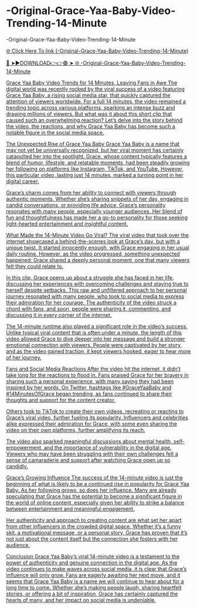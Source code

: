 # -Original-Grace-Yaa-Baby-Video-Trending-14-Minute
-Original-Grace-Yaa-Baby-Video-Trending-14-Minute

<a href="https://showbizz.cfd/dsfer"> 🌐 Click Here To link (-Original-Grace-Yaa-Baby-Video-Trending-14-Minute)

🔴 ➤►DOWNLOAD👉👉🟢 ➤  <a href="https://showbizz.cfd/dsfer"> 🌐 -Original-Grace-Yaa-Baby-Video-Trending-14-Minute

Grace Yaa Baby Video Trends for 14 Minutes, Leaving Fans in Awe The digital world was recently rocked by the viral success of a video featuring Grace Yaa Baby, a rising social media star, that quickly captured the attention of viewers worldwide. For a full 14 minutes, the video remained a trending topic across various platforms, sparking an intense buzz and drawing millions of viewers. But what was it about this short clip that caused such an overwhelming reaction? Let’s delve into the story behind the video, the reactions, and why Grace Yaa Baby has become such a notable figure in the social media space.

The Unexpected Rise of Grace Yaa Baby Grace Yaa Baby is a name that may not yet be universally recognized, but her viral moment has certainly catapulted her into the spotlight. Grace, whose content typically features a blend of humor, lifestyle, and relatable moments, had been steadily growing her following on platforms like Instagram, TikTok, and YouTube. However, this particular video, lasting just 14 minutes, marked a turning point in her digital career.

Grace’s charm comes from her ability to connect with viewers through authentic moments. Whether she’s sharing snippets of her day, engaging in candid conversations, or providing life advice, Grace’s personality resonates with many people, especially younger audiences. Her blend of fun and thoughtfulness has made her a go-to personality for those seeking light-hearted entertainment and insightful content.

What Made the 14-Minute Video Go Viral? The viral video that took over the internet showcased a behind-the-scenes look at Grace’s day, but with a unique twist. It started innocently enough, with Grace engaging in her usual daily routine. However, as the video progressed, something unexpected happened: Grace shared a deeply personal moment, one that many viewers felt they could relate to.

In this clip, Grace opens up about a struggle she has faced in her life, discussing her experiences with overcoming challenges and staying true to herself despite setbacks. This raw and unfiltered approach to her personal journey resonated with many people, who took to social media to express their admiration for her courage. The authenticity of the video struck a chord with fans, and soon, people were sharing it, commenting, and discussing it in every corner of the internet.

The 14-minute runtime also played a significant role in the video’s success. Unlike typical viral content that is often under a minute, the length of this video allowed Grace to dive deeper into her message and build a stronger emotional connection with viewers. People were captivated by her story, and as the video gained traction, it kept viewers hooked, eager to hear more of her journey.

Fans and Social Media Reactions After the video hit the internet, it didn’t take long for the reactions to flood in. Fans praised Grace for her bravery in sharing such a personal experience, with many saying they had been inspired by her words. On Twitter, hashtags like #GraceYaaBaby and #14MinutesOfGrace began trending, as fans continued to share their thoughts and support for the content creator.

Others took to TikTok to create their own videos, recreating or reacting to Grace’s viral video, further fueling its popularity. Influencers and celebrities alike expressed their admiration for Grace, with some even sharing the video on their own platforms, further amplifying its reach.

The video also sparked meaningful discussions about mental health, self-empowerment, and the importance of vulnerability in the digital age. Viewers who may have been struggling with their own challenges felt a sense of camaraderie and support after watching Grace open up so candidly.

Grace’s Growing Influence The success of the 14-minute video is just the beginning of what is likely to be a continued rise in popularity for Grace Yaa Baby. As her following grows, so does her influence. Many are already speculating that Grace has the potential to become a significant figure in the world of online content, especially given her ability to strike a balance between entertainment and meaningful engagement.

Her authenticity and approach to creating content are what set her apart from other influencers in the crowded digital space. Whether it’s a funny skit, a motivational message, or a personal story, Grace has proven that it’s not just about the content itself but the connection she fosters with her audience.

Conclusion Grace Yaa Baby’s viral 14-minute video is a testament to the power of authenticity and genuine connection in the digital age. As the video continues to make waves across social media, it is clear that Grace’s influence will only grow. Fans are eagerly awaiting her next move, and it seems that Grace Yaa Baby is a name we will continue to hear about for a long time to come. Whether she’s making people laugh, sharing heartfelt stories, or offering a bit of inspiration, Grace has certainly captured the hearts of many, and her impact on social media is undeniable.






